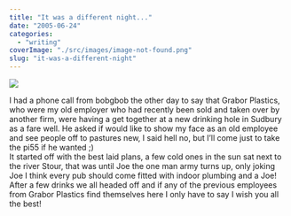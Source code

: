```yaml
---
title: "It was a different night..."
date: "2005-06-24"
categories: 
  - "writing"
coverImage: "./src/images/image-not-found.png"
slug: "it-was-a-different-night"
---
```


[![](/images/21321325_821b77e0d8_m.jpg)](http://www.flickr.com/photos/funkylarma/21321325/ "Every party needs a Joe")

I had a phone call from bobgbob the other day to say that Grabor Plastics, who were my old employer who had recently been sold and taken over by another firm, were having a get together at a new drinking hole in Sudbury as a fare well. He asked if would like to show my face as an old employee and see people off to pastures new, I said hell no, but I’ll come just to take the pi55 if he wanted ;)  
It started off with the best laid plans, a few cold ones in the sun sat next to the river Stour, that was until Joe the one man army turns up, only joking Joe I think every pub should come fitted with indoor plumbing and a Joe!  
After a few drinks we all headed off and if any of the previous employees from Grabor Plastics find themselves here I only have to say I wish you all the best!
